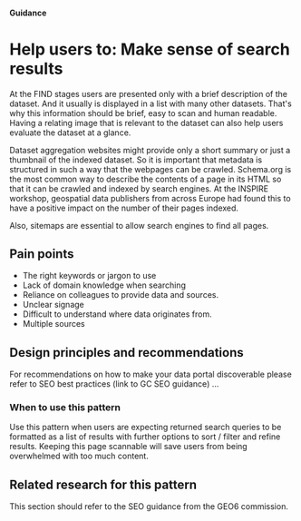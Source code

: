 #### Guidance
# Help users to: Make sense of search results

At the FIND stages users are presented only with a brief description of the dataset. And it usually is displayed in a list with many other datasets. That's why this information should be brief, easy to scan and human readable. Having a relating image that is relevant to the dataset can also help users evaluate the dataset at a glance.



Dataset aggregation websites might provide only a short summary or just a thumbnail of the indexed dataset. So it is important that metadata is structured in such a way that the webpages can be crawled. Schema.org is the most common way to describe the contents of a page in its HTML so that it can be crawled and indexed by search engines. At the INSPIRE workshop, geospatial data publishers from across Europe had found this to have a positive impact on the number of their pages indexed.



Also, sitemaps are essential to allow search engines to find all pages.

## Pain points

- The right keywords or jargon to use
- Lack of domain knowledge when searching
- Reliance on colleagues to provide data and sources.
- Unclear signage
- Difficult to understand where data originates from.
- Multiple sources



## Design principles and recommendations

For recommendations on how to make your data portal discoverable please refer to SEO best practices (link to GC SEO guidance) ... 

### When to use this pattern

Use this pattern when users are expecting returned search queries to be formatted as a list of results with further options to sort / filter and refine results. Keeping this page scannable will save users from being overwhelmed with too much content.

## Related research for this pattern

This section should refer to the SEO guidance from the GEO6 commission.

